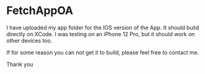 # FetchAppOA

I have uploaded my app folder for the IOS version of the App. It should build directly on XCode. I was testing on an iPhone 12 Pro, but it should
work on other devices too. 

If for some reason you can not get it to build, please feel free to contact me. 

Thank you 
